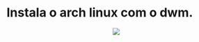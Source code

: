# Instala o arch linux com o dwm.

<p align="center"><img src="https://notabug.org/kleidione/openbox/raw/master/Logo.png"</p>